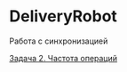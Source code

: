 # DeliveryRobot

Работа с синхронизацией

[Задача 2. Частота операций](https://github.com/netology-code/jd-homeworks/blob/video/synchronization/task2/README.md)
